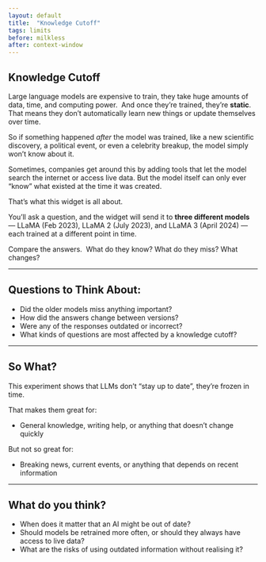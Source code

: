 ```yaml
---
layout: default
title:  "Knowledge Cutoff"
tags: limits
before: milkless
after: context-window
---
```


## Knowledge Cutoff

Large language models are expensive to train, they take huge amounts of data, time, and computing power.  
And once they’re trained, they’re **static**. That means they don’t automatically learn new things or update themselves over time.

So if something happened *after* the model was trained, like a new scientific discovery, a political event, or even a celebrity breakup, the model simply won’t know about it.

Sometimes, companies get around this by adding tools that let the model search the internet or access live data. But the model itself can only ever “know” what existed at the time it was created.

That’s what this widget is all about.

You’ll ask a question, and the widget will send it to **three different models** — LLaMA (Feb 2023), LLaMA 2 (July 2023), and LLaMA 3 (April 2024) — each trained at a different point in time.

<script
	type="module"
	src="https://gradio.s3-us-west-2.amazonaws.com/5.23.3/gradio.js"
></script>

<gradio-app src="https://willsh1997-knowledge-cutoff-gradio.hf.space"></gradio-app>

Compare the answers.  
What do they know? What do they miss? What changes?

---

## Questions to Think About:
- Did the older models miss anything important?
- How did the answers change between versions?
- Were any of the responses outdated or incorrect?
- What kinds of questions are most affected by a knowledge cutoff?

---

## So What?

This experiment shows that LLMs don’t “stay up to date”, they’re frozen in time.

That makes them great for:
- General knowledge, writing help, or anything that doesn’t change quickly

But not so great for:
- Breaking news, current events, or anything that depends on recent information

---

## What do you think?
- When does it matter that an AI might be out of date?
- Should models be retrained more often, or should they always have access to live data?
- What are the risks of using outdated information without realising it?
